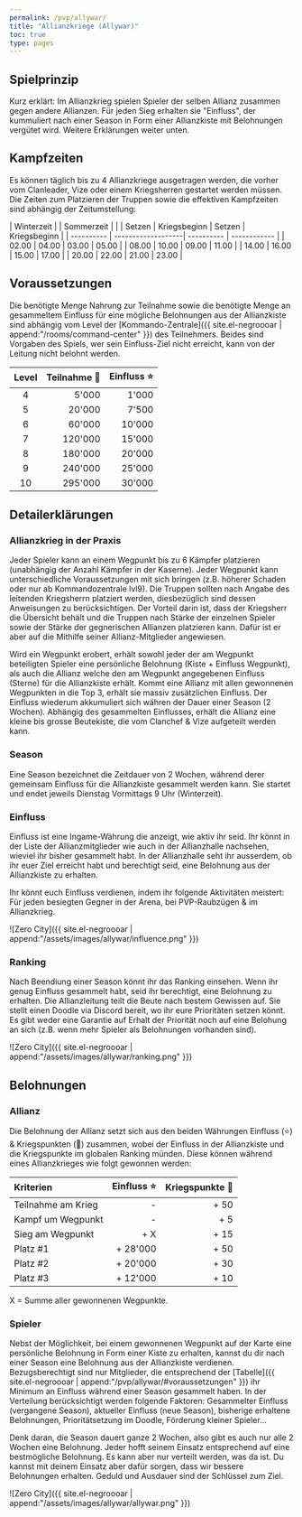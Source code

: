 ```yaml
---
permalink: /pvp/allywar/
title: "Allianzkriege (Allywar)"
toc: true
type: pages
---
```


## Spielprinzip

Kurz erklärt: Im Allianzkrieg spielen Spieler der selben Allianz zusammen gegen andere Allianzen. Für jeden Sieg erhalten sie "Einfluss", der kummuliert nach einer Season in Form einer Allianzkiste mit Belohnungen vergütet wird. Weitere Erklärungen weiter unten.


## Kampfzeiten

Es können täglich bis zu 4 Allianzkriege ausgetragen werden, die vorher vom Clanleader, Vize oder einem Kriegsherren gestartet werden müssen. Die Zeiten zum Platzieren der Truppen sowie die effektiven Kampfzeiten sind abhängig der Zeitumstellung:


| Winterzeit |                    | Sommerzeit |              |
| Setzen     | Kriegsbeginn       | Setzen     | Kriegsbeginn |
| ---------- | -------------------| ---------- | ------------ |
|  02.00     |  04.00             |  03.00     |  05.00       |
|  08.00     |  10.00             |  09.00     |  11.00       |
|  14.00     |  16.00             |  15.00     |  17.00       |
|  20.00     |  22.00             |  21.00     |  23.00       |



## Voraussetzungen

Die benötigte Menge Nahrung zur Teilnahme sowie die benötigte Menge an gesammeltem Einfluss für eine mögliche Belohnungen aus der Allianzkiste sind abhängig vom Level der [Kommando-Zentrale]({{ site.el-negroooar | append:"/rooms/command-center" }}) des Teilnehmers. Beides sind Vorgaben des Spiels, wer sein Einfluss-Ziel nicht erreicht, kann von der Leitung nicht belohnt werden.

| Level | Teilnahme :hamburger: | Einfluss :star: |
|:-----:| ---------------------:| ---------------:|
|   4   |                 5'000 |           1'000 |
|   5   |                20'000 |           7'500 |
|   6   |                60'000 |          10'000 |
|   7   |               120'000 |          15'000 |
|   8   |               180'000 |          20'000 |
|   9   |               240'000 |          25'000 |
|  10   |               295'000 |          30'000 |


## Detailerklärungen

### Allianzkrieg in der Praxis

Jeder Spieler kann an einem Wegpunkt bis zu 6 Kämpfer platzieren (unabhängig der Anzahl Kämpfer in der Kaserne). Jeder Wegpunkt kann unterschiedliche Voraussetzungen mit sich bringen (z.B. höherer Schaden oder nur ab Kommandozentrale lvl9). Die Truppen sollten nach Angabe des leitenden Kriegsherrn platziert werden, diesbezüglich sind dessen Anweisungen zu berücksichtigen. Der Vorteil darin ist, dass der Kriegsherr die Übersicht behält und die Truppen nach Stärke der einzelnen Spieler sowie der Stärke der gegnerischen Allianzen platzieren kann. Dafür ist er aber auf die Mithilfe seiner Allianz-Mitglieder angewiesen.  

Wird ein Wegpunkt erobert, erhält sowohl jeder der am Wegpunkt beteiligten Spieler eine persönliche Belohnung (Kiste + Einfluss Wegpunkt), als auch die Allianz welche den am Wegpunkt angegebenen Einfluss (Sterne) für die Allianzkiste erhält. Kommt eine Allianz mit allen gewonnenen Wegpunkten in die Top 3, erhält sie massiv zusätzlichen Einfluss. Der Einfluss wiederum akkumuliert sich währen der Dauer einer Season (2 Wochen). Abhängig des gesammelten Einflusses, erhält die Allianz eine kleine bis grosse Beutekiste, die vom Clanchef & Vize aufgeteilt werden kann.

### Season

Eine Season bezeichnet die Zeitdauer von 2 Wochen, während derer gemeinsam Einfluss für die Allianzkiste gesammelt werden kann. Sie startet und endet jeweils Dienstag Vormittags 9 Uhr (Winterzeit).

### Einfluss

Einfluss ist eine Ingame-Währung die anzeigt, wie aktiv ihr seid. Ihr könnt in der Liste der Allianzmitglieder wie auch in der Allianzhalle nachsehen, wieviel ihr bisher gesammelt habt. In der Allianzhalle seht ihr ausserdem, ob ihr euer Ziel erreicht habt und berechtigt seid, eine Belohnung aus der Allianzkiste zu erhalten.

Ihr könnt euch Einfluss verdienen, indem ihr folgende Aktivitäten meistert: Für jeden besiegten Gegner in der Arena, bei PVP-Raubzügen & im Allianzkrieg.

![Zero City]({{ site.el-negroooar | append:"/assets/images/allywar/influence.png" }})

### Ranking

Nach Beendiung einer Season könnt ihr das Ranking einsehen. Wenn ihr genug Einfluss gesammelt habt, seid ihr berechtigt, eine Belohnung zu erhalten. Die Allianzleitung teilt die Beute nach bestem Gewissen auf. Sie stellt einen Doodle via Discord bereit, wo ihr eure Prioritäten setzen könnt. Es gibt weder eine Garantie auf Erhalt der Priorität noch auf eine Belohung an sich (z.B. wenn mehr Spieler als Belohnungen vorhanden sind).

![Zero City]({{ site.el-negroooar | append:"/assets/images/allywar/ranking.png" }})



## Belohnungen

### Allianz

Die Belohnung der Allianz setzt sich aus den beiden Währungen Einfluss (:star:) & Kriegspunkten (:triangular_flag_on_post:) zusammen, wobei der Einfluss in der Allianzkiste und die Kriegspunkte im globalen Ranking münden. Diese können während eines Allianzkrieges wie folgt gewonnen werden:

| Kriterien    			  | Einfluss :star: | Kriegspunkte  :triangular_flag_on_post: |
|:------------------------| ---------------:| -----------------:|
| Teilnahme am Krieg      |        -        |              + 50 |
| Kampf um Wegpunkt       |        -        |              +  5 |
| Sieg am Wegpunkt        |        +      X |              + 15 |
| Platz #1      		  |        + 28'000 |              + 50 |
| Platz #2      		  |        + 20'000 |              + 30 |
| Platz #3      		  |        + 12'000 |              + 10 |

X = Summe aller gewonnenen Wegpunkte.


### Spieler

Nebst der Möglichkeit, bei einem gewonnenen Wegpunkt auf der Karte eine persönliche Belohnung in Form einer Kiste zu erhalten, kannst du dir nach einer Season eine Belohnung aus der Allianzkiste verdienen.
Bezugsberechtigt sind nur Mitglieder, die entsprechend der [Tabelle]({{ site.el-negroooar | append:"/pvp/allywar/#voraussetzungen" }}) ihr Minimum an Einfluss während einer Season gesammelt haben. In der Verteilung berücksichtigt werden folgende Faktoren: 
Gesammelter Einfluss (vergangene Season), aktueller Einfluss (neue Season), bisherige erhaltene Belohnungen, Prioritätsetzung im Doodle, Förderung kleiner Spieler...

Denk daran, die Season dauert ganze 2 Wochen, also gibt es auch nur alle 2 Wochen eine Belohnung. Jeder hofft seinem Einsatz entsprechend auf eine bestmögliche Belohnung. Es kann aber nur verteilt werden, was da ist. Du kannst mit deinem Einsatz aber dafür sorgen, dass wir bessere Belohnungen erhalten. Geduld und Ausdauer sind der Schlüssel zum Ziel.

![Zero City]({{ site.el-negroooar | append:"/assets/images/allywar/allywar.png" }})
